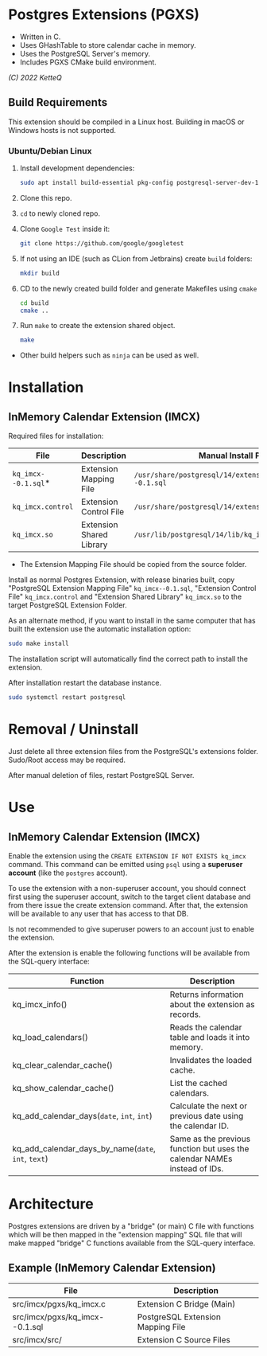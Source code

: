 # Postgres Extensions (PGXS)

- Written in C.
- Uses GHashTable to store calendar cache in memory.
- Uses the PostgreSQL Server's memory.
- Includes PGXS CMake build environment.

*(C) 2022 KetteQ*

## Build Requirements

This extension should be compiled in a Linux host. Building in macOS or Windows
hosts is not supported.

### Ubuntu/Debian Linux

1. Install development dependencies:

    ```bash
    sudo apt install build-essential pkg-config postgresql-server-dev-14 libgtk2.0-dev libpq-dev libpam-dev libxslt-dev liblz4-dev libreadline-dev libkrb5-dev cmake
    ```

2. Clone this repo.
3. `cd` to newly cloned repo.
4. Clone `Google Test` inside it:

    ```bash
    git clone https://github.com/google/googletest 
    ```
5. If not using an IDE (such as CLion from Jetbrains) create `build` folders:

    ```bash
    mkdir build 
    ```
6. CD to the newly created build folder and generate Makefiles using `cmake`
    
    ```bash
    cd build
    cmake .. 
    ```
7. Run `make` to create the extension shared object.

    ```bash
    make 
    ```
   
* Other build helpers such as `ninja` can be used as well.

# Installation

## InMemory Calendar Extension (IMCX)

Required files for installation:

| File                | Description              | Manual Install Path                                   |
|---------------------|--------------------------|-------------------------------------------------------|
| `kq_imcx--0.1.sql`* | Extension Mapping File   | `/usr/share/postgresql/14/extension/kq_imcx--0.1.sql` |
| `kq_imcx.control`   | Extension Control File   | `/usr/share/postgresql/14/extension/kq_imcx.control`  |
| `kq_imcx.so`        | Extension Shared Library | `/usr/lib/postgresql/14/lib/kq_imcx.so`               |

* The Extension Mapping File should be copied from the source folder.

Install as normal Postgres Extension, with release binaries built, copy
"PostgreSQL Extension Mapping File" `kq_imcx--0.1.sql`, 
"Extension Control File" `kq_imcx.control` and "Extension Shared Library" 
`kq_imcx.so` to the target PostgreSQL Extension Folder.

As an alternate method, if you want to install in the same computer that
has built the extension use the automatic installation option:

```bash
sudo make install
```

The installation script will automatically find the correct path to install the
extension.

After installation restart the database instance.

```bash
sudo systemctl restart postgresql
```

# Removal / Uninstall

Just delete all three extension files from the PostgreSQL's extensions folder. Sudo/Root access may be required.

After manual deletion of files, restart PostgreSQL Server.

# Use

## InMemory Calendar Extension (IMCX)

Enable the extension using the `CREATE EXTENSION IF NOT EXISTS kq_imcx` command. This command can
be emitted using `psql` using a **superuser account** (like the `postgres` account). 

To use the extension with a non-superuser account, you should connect first using the superuser account, 
switch to the target client database and from there issue the create extension command. After that, the 
extension will be available to any user that has access to that DB. 

Is not recommended to give superuser powers to an account just to enable the extension.

After the extension is enable the following functions will be available
from the SQL-query interface:

| Function                                            | Description                                                               |
|-----------------------------------------------------|---------------------------------------------------------------------------|
| kq_imcx_info()                                      | Returns information about the extension as records.                       |
| kq_load_calendars()                                 | Reads the calendar table and loads it into memory.                        |
| kq_clear_calendar_cache()                           | Invalidates the loaded cache.                                             |
| kq_show_calendar_cache()                            | List the cached calendars.                                                |   
| kq_add_calendar_days(`date`, `int`, `int`)          | Calculate the next or previous date using the calendar ID.                |
| kq_add_calendar_days_by_name(`date`, `int`, `text`) | Same as the previous function but uses the calendar NAMEs instead of IDs. |


# Architecture

Postgres extensions are driven by a "bridge" (or main) C file with functions which
will be then mapped in the "extension mapping" SQL file that will make mapped "bridge" C functions 
available from the SQL-query interface.

## Example (InMemory Calendar Extension)

| File                           | Description                       |
|--------------------------------|-----------------------------------|
| src/imcx/pgxs/kq_imcx.c        | Extension C Bridge (Main)         |
| src/imcx/pgxs/kq_imcx--0.1.sql | PostgreSQL Extension Mapping File |
| src/imcx/src/                  | Extension C Source Files          |

